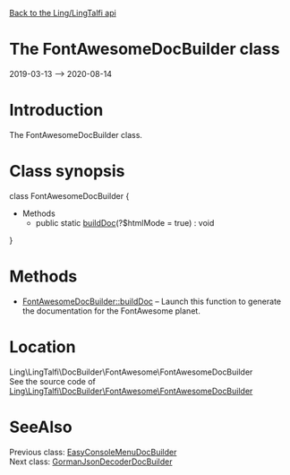 [Back to the Ling/LingTalfi api](https://github.com/lingtalfi/LingTalfi/blob/master/doc/api/Ling/LingTalfi.md)



The FontAwesomeDocBuilder class
================
2019-03-13 --> 2020-08-14






Introduction
============

The FontAwesomeDocBuilder class.



Class synopsis
==============


class <span class="pl-k">FontAwesomeDocBuilder</span>  {

- Methods
    - public static [buildDoc](https://github.com/lingtalfi/LingTalfi/blob/master/doc/api/Ling/LingTalfi/DocBuilder/FontAwesome/FontAwesomeDocBuilder/buildDoc.md)(?$htmlMode = true) : void

}






Methods
==============

- [FontAwesomeDocBuilder::buildDoc](https://github.com/lingtalfi/LingTalfi/blob/master/doc/api/Ling/LingTalfi/DocBuilder/FontAwesome/FontAwesomeDocBuilder/buildDoc.md) &ndash; Launch this function to generate the documentation for the FontAwesome planet.





Location
=============
Ling\LingTalfi\DocBuilder\FontAwesome\FontAwesomeDocBuilder<br>
See the source code of [Ling\LingTalfi\DocBuilder\FontAwesome\FontAwesomeDocBuilder](https://github.com/lingtalfi/LingTalfi/blob/master/DocBuilder/FontAwesome/FontAwesomeDocBuilder.php)



SeeAlso
==============
Previous class: [EasyConsoleMenuDocBuilder](https://github.com/lingtalfi/LingTalfi/blob/master/doc/api/Ling/LingTalfi/DocBuilder/EasyConsoleMenu/EasyConsoleMenuDocBuilder.md)<br>Next class: [GormanJsonDecoderDocBuilder](https://github.com/lingtalfi/LingTalfi/blob/master/doc/api/Ling/LingTalfi/DocBuilder/GormanJsonDecoder/GormanJsonDecoderDocBuilder.md)<br>
